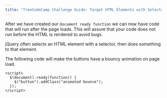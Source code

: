 ```yaml
---
title: "freeCodeCamp Challenge Guide: Target HTML Elements with Selectors Using jQuery"
---
```


After we have created our `document ready function` we can now have code that will run after the page loads. This will assure that your code does not run before the HTML is rendered to avoid bugs.

jQuery often selects an HTML element with a selector, then does something to that element.

The following code will make the buttons have a bouncy animation on page load.

    <script>
      $(document).ready(function() {
        $("button").addClass("animated bounce");
      });
    </script>
